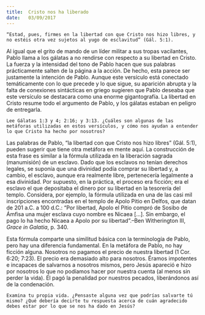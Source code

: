 ```yaml
---
title:  Cristo nos ha liberado
date:   03/09/2017
---
```


`“Estad, pues, firmes en la libertad con que Cristo nos hizo libres, y no estéis otra vez sujetos al yugo de esclavitud” (Gál. 5:1).`

Al igual que el grito de mando de un líder militar a sus tropas vacilantes, Pablo llama a los gálatas a no rendirse con respecto a su libertad en Cristo. La fuerza y la intensidad del tono de Pablo hacen que sus palabras prácticamente salten de la página a la acción. De hecho, esta parece ser justamente la intención de Pablo. Aunque este versículo está conectado temáticamente con lo que precede y lo que sigue, su aparición abrupta y la falta de conexiones sintácticas en griego sugieren que Pablo deseaba que este versículo se destacara como una enorme gigantografía. La libertad en Cristo resume todo el argumento de Pablo, y los gálatas estaban en peligro de entregarla.

`Lee Gálatas 1:3 y 4; 2:16; y 3:13. ¿Cuáles son algunas de las metáforas utilizadas en estos versículos, y cómo nos ayudan a entender lo que Cristo ha hecho por nosotros?`

Las palabras de Pablo, “la libertad con que Cristo nos hizo libres” (Gál. 5:1), pueden sugerir que tiene otra metáfora en mente aquí. La construcción de esta frase es similar a la fórmula utilizada en la liberación sagrada (manumisión) de un esclavo. Dado que los esclavos no tenían derechos legales, se suponía que una divinidad podía comprar su libertad y, a cambio, el esclavo, aunque era realmente libre, pertenecería legalmente a esa divinidad. Por supuesto, en la práctica, el proceso era ficción; era el esclavo el que depositaba el dinero por su libertad en la tesorería del templo. Considera, por ejemplo, la fórmula utilizada en una de las casi mil inscripciones encontradas en el templo de Apolo Pitio en Delfos, que datan de 201 a.C. a 100 d.C.: “Por libertad, Apolo el Pitio compró de Sosibo de Ámfisa una mujer esclava cuyo nombre es Nicaea […]. Sin embargo, el pago lo ha hecho Nicaea a Apolo por su libertad”.–Ben Witherington III, *Grace in Galatia*, p. 340.

Esta fórmula comparte una similitud básica con la terminología de Pablo, pero hay una diferencia fundamental. En la metáfora de Pablo, no hay ficción alguna. Nosotros no pagamos el precio de nuestra libertad (1 Cor. 6:20; 7:23). El precio era demasiado alto para nosotros. Éramos impotentes e incapaces de salvarnos a nosotros mismos, pero Jesús apareció e hizo por nosotros lo que no podíamos hacer por nuestra cuenta (al menos sin perder la vida). Él pagó la penalidad por nuestros pecados, liberándonos así de la condenación.

`Examina tu propia vida. ¿Pensaste alguna vez que podrías salvarte tú mismo? ¿Qué debería decirte tu respuesta acerca de cuán agradecido debes estar por lo que se nos ha dado en Jesús?`
